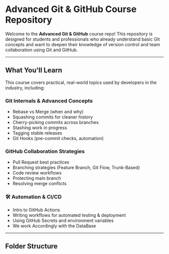 # Advanced Git & GitHub Course Repository

Welcome to the **Advanced Git & GitHub** course repo! This repository is designed for students and professionals who already understand basic Git concepts and want to deepen their knowledge of version control and team collaboration using Git and GitHub.

-----

## What You'll Learn

This course covers practical, real-world topics used by developers in the industry, including:

### Git Internals & Advanced Concepts
- Rebase vs Merge (when and why)
- Squashing commits for cleaner history
- Cherry-picking commits across branches
- Stashing work in progress
- Tagging stable releases
- Git Hooks (pre-commit checks, automation)

### GitHub Collaboration Strategies
- Pull Request best practices
- Branching strategies (Feature Branch, Git Flow, Trunk-Based)
- Code review workflows
- Protecting main branch
- Resolving merge conflicts

### 🛠️ Automation & CI/CD
- Intro to GitHub Actions
- Writing workflows for automated testing & deployment
- Using GitHub Secrets and environment variables
- We work Accordingly with the DataBase
---

##  Folder Structure

